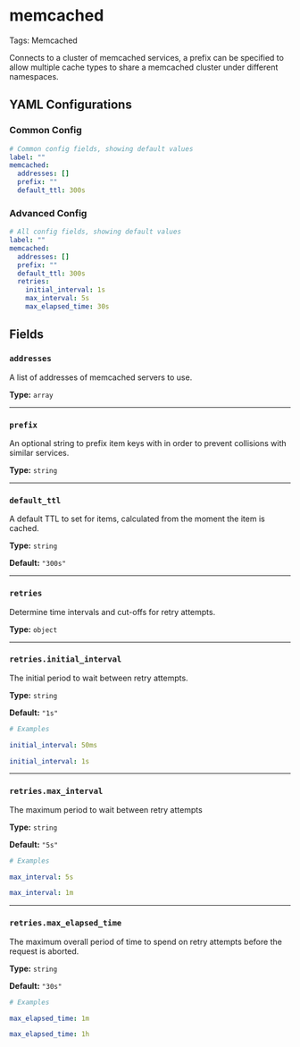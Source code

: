 # memcached

Tags: Memcached

Connects to a cluster of memcached services, a prefix can be specified to allow multiple cache types to share a memcached cluster under different namespaces.

## YAML Configurations

### Common Config

```yaml
# Common config fields, showing default values
label: ""
memcached:
  addresses: []
  prefix: ""
  default_ttl: 300s
```

### Advanced Config

```yaml
# All config fields, showing default values
label: ""
memcached:
  addresses: []
  prefix: ""
  default_ttl: 300s
  retries:
    initial_interval: 1s
    max_interval: 5s
    max_elapsed_time: 30s
```

## Fields

### **`addresses`**

A list of addresses of memcached servers to use.

**Type:** `array`

---

### **`prefix`**

An optional string to prefix item keys with in order to prevent collisions with similar services.

**Type:** `string`

---

### **`default_ttl`**

A default TTL to set for items, calculated from the moment the item is cached.

**Type:** `string`

**Default:** `"300s"`

---

### **`retries`**

Determine time intervals and cut-offs for retry attempts.

**Type:** `object`

---

### **`retries.initial_interval`**

The initial period to wait between retry attempts.

**Type:** `string`

**Default:** `"1s"`

```yaml
# Examples

initial_interval: 50ms

initial_interval: 1s
```

---

### **`retries.max_interval`**

The maximum period to wait between retry attempts

**Type:** `string`

**Default:** `"5s"`

```yaml
# Examples

max_interval: 5s

max_interval: 1m
```

---

### **`retries.max_elapsed_time`**

The maximum overall period of time to spend on retry attempts before the request is aborted.

**Type:** `string`

**Default:** `"30s"`

```yaml
# Examples

max_elapsed_time: 1m

max_elapsed_time: 1h
```
